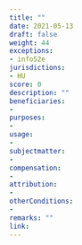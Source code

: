 ```yaml
---
title: ""
date: 2021-05-13
draft: false
weight: 44
exceptions:
- info52e
jurisdictions:
- HU
score: 0
description: "" 
beneficiaries:
- 
purposes: 
- 
usage:
- 
subjectmatter:
- 
compensation:
-
attribution: 
-
otherConditions: 
- 
remarks: ""
link: 
---
```

